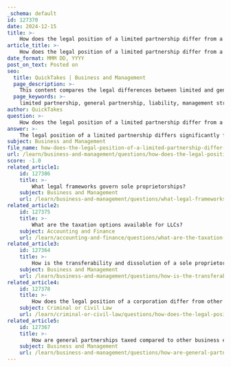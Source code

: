 ```yaml
---
_schema: default
id: 127370
date: 2024-12-15
title: >-
    How does the legal position of a limited partnership differ from a general partnership?
article_title: >-
    How does the legal position of a limited partnership differ from a general partnership?
date_format: MMM DD, YYYY
post_on_text: Posted on
seo:
  title: QuickTakes | Business and Management
  page_description: >-
    This content compares the legal differences between limited and general partnerships, focusing on aspects such as liability exposure, management structure, decision-making authority, and formation requirements.
  page_keywords: >-
    limited partnership, general partnership, liability, management structure, decision-making authority, business formation, legal differences, partner roles, investment protection
author: QuickTakes
question: >-
    How does the legal position of a limited partnership differ from a general partnership?
answer: >-
    The legal position of a limited partnership differs significantly from that of a general partnership in several key areas, including liability, management structure, and decision-making authority.\n\n1. **Liability**: In a general partnership, all partners share unlimited personal liability for the debts and obligations of the business. This means that each partner's personal assets are at risk if the partnership incurs debts or faces legal actions. Conversely, in a limited partnership, there are two types of partners: general partners and limited partners. General partners manage the business and retain unlimited liability, while limited partners contribute capital and have their liability restricted to the amount they invested. This structure provides limited partners with a degree of protection from personal financial risk.\n\n2. **Management Structure**: General partnerships require all partners to participate in the management of the business, fostering a collaborative environment but potentially leading to disputes. In contrast, limited partnerships have a more hierarchical structure. General partners are responsible for the day-to-day operations and decision-making, while limited partners typically do not engage in management activities and have a more passive role.\n\n3. **Decision-Making Authority**: In a general partnership, decision-making authority is shared among all partners, which can lead to a more democratic approach to business operations. However, this can also result in conflicts if partners disagree. In a limited partnership, decision-making is centralized with the general partners, who have the authority to make significant business decisions without needing input from limited partners.\n\n4. **Formation Requirements**: Limited partnerships must be formally registered with the state, typically requiring a written agreement that outlines the roles and responsibilities of both general and limited partners. General partnerships, on the other hand, can be formed more informally, often without a written agreement, although having one is advisable to clarify the terms of the partnership.\n\nIn summary, the primary differences between limited and general partnerships lie in the liability exposure of the partners, the management structure, and the decision-making authority, with limited partnerships offering a protective layer for investors who do not wish to engage in the daily management of the business.
subject: Business and Management
file_name: how-does-the-legal-position-of-a-limited-partnership-differ-from-a-general-partnership.md
url: /learn/business-and-management/questions/how-does-the-legal-position-of-a-limited-partnership-differ-from-a-general-partnership
score: -1.0
related_article1:
    id: 127386
    title: >-
        What legal frameworks govern sole proprietorships?
    subject: Business and Management
    url: /learn/business-and-management/questions/what-legal-frameworks-govern-sole-proprietorships
related_article2:
    id: 127375
    title: >-
        What are the taxation options available for LLCs?
    subject: Accounting and Finance
    url: /learn/accounting-and-finance/questions/what-are-the-taxation-options-available-for-llcs
related_article3:
    id: 127364
    title: >-
        How is the transferability and dissolution of a sole proprietorship handled?
    subject: Business and Management
    url: /learn/business-and-management/questions/how-is-the-transferability-and-dissolution-of-a-sole-proprietorship-handled
related_article4:
    id: 127378
    title: >-
        How does the legal position of a corporation differ from other business forms?
    subject: Criminal or Civil Law
    url: /learn/criminal-or-civil-law/questions/how-does-the-legal-position-of-a-corporation-differ-from-other-business-forms
related_article5:
    id: 127367
    title: >-
        How are general partnerships taxed compared to other business entities?
    subject: Business and Management
    url: /learn/business-and-management/questions/how-are-general-partnerships-taxed-compared-to-other-business-entities
---
```


&nbsp;